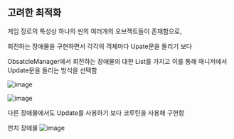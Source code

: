 ## 고려한 최적화

게임 장르의 특성상 하나의 씬의 여러개의 오브젝트들이 존재함으로,

회전하는 장애물을 구현하면서 각각의 객체마다 Upate문을 돌리기 보다

ObsatcleManager에서 회전하는 장애물의 대한 List를 가지고 이를 통해 매니저에서 Update문을 돌리는 방식을 선택함

![image](https://github.com/user-attachments/assets/2df45a3b-ce16-4134-8991-c857e0746b18)

![image](https://github.com/user-attachments/assets/550102da-a5a5-4619-a275-7d57cdb99015)

다른 장애물에서도 Update를 사용하기 보다 코루틴을 사용해 구현함

펀치 장애물
![image](https://github.com/user-attachments/assets/e6978f56-2708-4270-9fb3-e1386ae38ec2)
